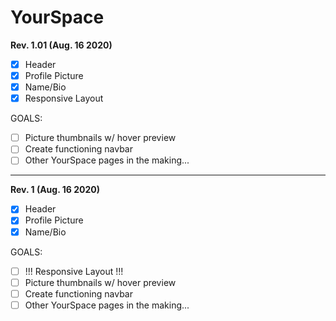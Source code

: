 # YourSpace
**Rev. 1.01 (Aug. 16 2020)**
- [x] Header
- [x] Profile Picture
- [x] Name/Bio
- [x] Responsive Layout

GOALS:
- [ ] Picture thumbnails w/ hover preview
- [ ] Create functioning navbar
- [ ] Other YourSpace pages in the making...

---

**Rev. 1 (Aug. 16 2020)**
- [x] Header
- [x] Profile Picture
- [x] Name/Bio

GOALS:
- [ ] !!! Responsive Layout !!!
- [ ] Picture thumbnails w/ hover preview
- [ ] Create functioning navbar
- [ ] Other YourSpace pages in the making...
